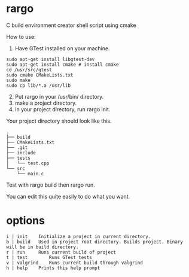 # rargo

C build environment creator shell script using cmake

How to use:

1. Have GTest installed on your machine.
```
sudo apt-get install libgtest-dev
sudo apt-get install cmake # install cmake
cd /usr/src/gtest
sudo cmake CMakeLists.txt
sudo make
sudo cp lib/*.a /usr/lib
```
2. Put rargo in your /usr/bin/ directory.
3. make a project directory.
4. in your project directory, run rargo init.

Your project directory should look like this. 

```
.
├── build
├── CMakeLists.txt
├── .git
├── include
├── tests
│   └── test.cpp
└── src
    └── main.c
```

Test with rargo build then rargo run.

You can edit this quite easily to do what you want.

# options

```
i | init 	Initialize a project in current directory.
b | build 	Used in project root directory. Builds project. Binary will be in build directory.
r | run 	Runs current build of project
t | test        Runs GTest tests
v | valgrind    Runs current build through valgrind
h | help 	Prints this help prompt
```
